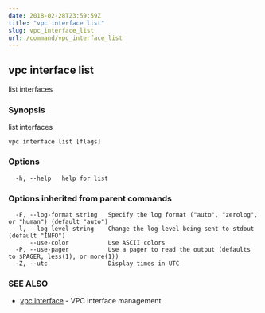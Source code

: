 ```yaml
---
date: 2018-02-28T23:59:59Z
title: "vpc interface list"
slug: vpc_interface_list
url: /command/vpc_interface_list
---
```

## vpc interface list

list interfaces

### Synopsis


list interfaces

```
vpc interface list [flags]
```

### Options

```
  -h, --help   help for list
```

### Options inherited from parent commands

```
  -F, --log-format string   Specify the log format ("auto", "zerolog", or "human") (default "auto")
  -l, --log-level string    Change the log level being sent to stdout (default "INFO")
      --use-color           Use ASCII colors
  -P, --use-pager           Use a pager to read the output (defaults to $PAGER, less(1), or more(1))
  -Z, --utc                 Display times in UTC
```

### SEE ALSO
* [vpc interface](/command/vpc_interface)	 - VPC interface management

